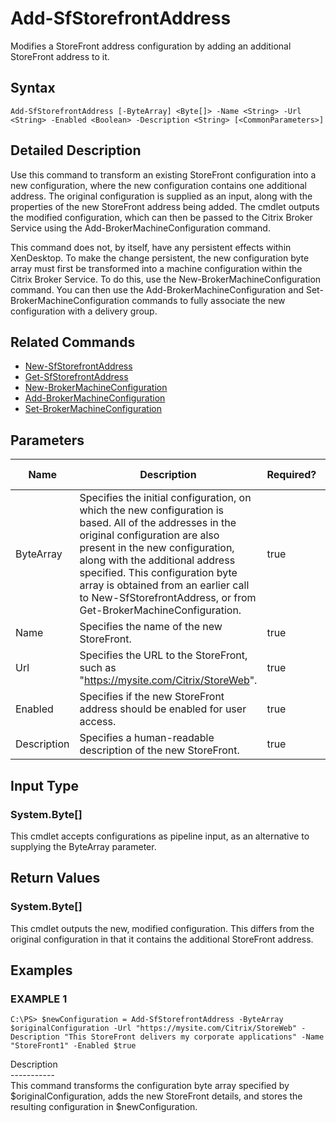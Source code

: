 ﻿# Add-SfStorefrontAddress

   Modifies a StoreFront address configuration by adding an additional StoreFront address to it.

## Syntax
```
Add-SfStorefrontAddress [-ByteArray] <Byte[]> -Name <String> -Url <String> -Enabled <Boolean> -Description <String> [<CommonParameters>]
```

## Detailed Description
   Use this command to transform an existing StoreFront configuration into a new configuration, where the new configuration contains one additional address. The original configuration is supplied as an input, along with the properties of the new StoreFront address being added. The cmdlet outputs the modified configuration, which can then be passed to the Citrix Broker Service using the Add-BrokerMachineConfiguration command.


This command does not, by itself, have any persistent effects within XenDesktop. To make the change persistent, the new configuration byte array must first be transformed into a machine configuration within the Citrix Broker Service. To do this, use the New-BrokerMachineConfiguration command. You can then use the Add-BrokerMachineConfiguration and Set-BrokerMachineConfiguration commands to fully associate the new configuration with a delivery group.

## Related Commands
  * [New-SfStorefrontAddress](New-SfStorefrontAddress/)
  * [Get-SfStorefrontAddress](Get-SfStorefrontAddress/)
  * [New-BrokerMachineConfiguration](New-BrokerMachineConfiguration/)
  * [Add-BrokerMachineConfiguration](Add-BrokerMachineConfiguration/)
  * [Set-BrokerMachineConfiguration](Set-BrokerMachineConfiguration/)
## Parameters

| Name   | Description | Required? | Pipeline Input | Default Value |
| --- | --- | --- | --- | --- |
| ByteArray | Specifies the initial configuration, on which the new configuration is based. All of the addresses in the original configuration are also present in the new configuration, along with the additional address specified. This configuration byte array is obtained from an earlier call to New-SfStorefrontAddress, or from Get-BrokerMachineConfiguration. | true | true (ByValue) |  |
| Name | Specifies the name of the new StoreFront. | true | false |  |
| Url | Specifies the URL to the StoreFront, such as "https://mysite.com/Citrix/StoreWeb". | true | false |  |
| Enabled | Specifies if the new StoreFront address should be enabled for user access. | true | false |  |
| Description | Specifies a human-readable description of the new StoreFront. | true | false |  |

## Input Type
### System.Byte[]
   This cmdlet accepts configurations as pipeline input, as an alternative to supplying the ByteArray parameter.
## Return Values
### System.Byte[]
   This cmdlet outputs the new, modified configuration. This differs from the original configuration in that it contains the additional StoreFront address.
## Examples

### EXAMPLE 1
```
C:\PS> $newConfiguration = Add-SfStorefrontAddress -ByteArray $originalConfiguration -Url "https://mysite.com/Citrix/StoreWeb" -Description "This StoreFront delivers my corporate applications" -Name "StoreFront1" -Enabled $true
```
   Description<br>-----------<br>This command transforms the configuration byte array specified by $originalConfiguration, adds the new StoreFront details, and stores the resulting configuration in $newConfiguration.
